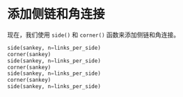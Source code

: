 # 添加侧链和角连接

现在，我们使用 `side()` 和 `corner()` 函数来添加侧链和角连接。

```python
side(sankey, n=links_per_side)
corner(sankey)
side(sankey, n=links_per_side)
corner(sankey)
side(sankey, n=links_per_side)
corner(sankey)
side(sankey, n=links_per_side)
```
